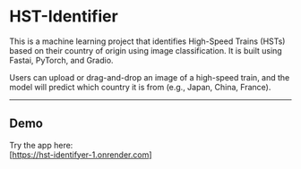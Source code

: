 # HST-Identifier

This is a machine learning project that identifies High-Speed Trains (HSTs) based on their country of origin using image classification. It is built using Fastai, PyTorch, and Gradio.

Users can upload or drag-and-drop an image of a high-speed train, and the model will predict which country it is from (e.g., Japan, China, France).

---

## Demo

Try the app here:  
[https://hst-identifyer-1.onrender.com]
